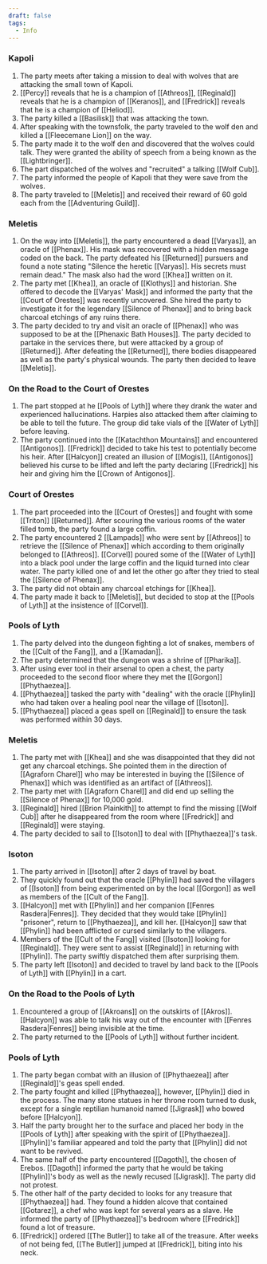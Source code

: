 ```yaml
---
draft: false
tags:
  - Info
---
```

### Kapoli

1. The party meets after taking a mission to deal with wolves that are attacking the small town of Kapoli.
2. [[Percy]] reveals that he is a champion of [[Athreos]], [[Reginald]] reveals that he is a champion of [[Keranos]], and [[Fredrick]] reveals that he is a champion of [[Heliod]]. 
3. The party killed a [[Basilisk]] that was attacking the town. 
4. After speaking with the townsfolk, the party traveled to the wolf den and killed a [[Fleecemane Lion]] on the way.
5. The party made it to the wolf den and discovered that the wolves could talk. They were granted the ability of speech from a being known as the [[Lightbringer]]. 
6. The part dispatched of the wolves and "recruited" a talking [[Wolf Cub]]. 
7. The party informed the people of Kapoli that they were save from the wolves.
8. The party traveled to [[Meletis]] and received their reward of 60 gold each from the [[Adventuring Guild]].

### Meletis

1. On the way into [[Meletis]], the party encountered a dead [[Varyas]], an oracle of [[Phenax]]. His mask was recovered with a hidden message coded on the back. The party defeated his [[Returned]] pursuers and found a note stating "Silence the heretic [[Varyas]]. His secrets must remain dead." The mask also had the word [[Khea]] written on it.
2. The party met [[Khea]], an oracle of [[Klothys]] and historian. She offered to decode the [[Varyas' Mask]] and informed the party that the [[Court of Orestes]] was recently uncovered. She hired the party to investigate it for the legendary [[Silence of Phenax]] and to bring back charcoal etchings of any ruins there.
3. The party decided to try and visit an oracle of [[Phenax]] who was supposed to be at the [[Phenaxic Bath Houses]]. The party decided to partake in the services there, but were attacked by a group of [[Returned]]. After defeating the [[Returned]], there bodies disappeared as well as the party's physical wounds. The party then decided to leave [[Meletis]]. 

### On the Road to the Court of Orestes

1. The part stopped at he [[Pools of Lyth]] where they drank the water and experienced hallucinations. Harpies also attacked them after claiming to be able to tell the future. The group did take vials of the [[Water of Lyth]] before leaving. 
3. The party continued into the [[Katachthon Mountains]] and encountered [[Antigonos]]. [[Fredrick]] decided to take his test to potentially become his heir. After [[Halcyon]] created an illusion of [[Mogis]], [[Antigonos]] believed his curse to be lifted and left the party declaring [[Fredrick]] his heir and giving him the [[Crown of Antigonos]]. 

### Court of Orestes

1. The part proceeded into the [[Court of Orestes]] and fought with some [[Triton]] [[Returned]]. After scouring the various rooms of the water filled tomb, the party found a large coffin.
2. The party encountered 2 [[Lampads]] who were sent by [[Athreos]] to retrieve the [[Silence of Phenax]] which according to them originally belonged to [[Athreos]]. [[Corvel]] poured some of the [[Water of Lyth]] into a black pool under the large coffin and the liquid turned into clear water. The party killed one of and let the other go after they tried to steal the [[Silence of Phenax]]. 
3. The party did not obtain any charcoal etchings for [[Khea]]. 
4. The party made it back to [[Meletis]], but decided to stop at the [[Pools of Lyth]] at the insistence of [[Corvel]]. 

### Pools of Lyth

1. The party delved into the dungeon fighting a lot of snakes, members of the [[Cult of the Fang]], and a [[Kamadan]]. 
2. The party determined that the dungeon was a shrine of [[Pharika]]. 
3. After using ever tool in their arsenal to open a chest, the party proceeded to the second floor where they met the [[Gorgon]] [[Phythaezea]]. 
4. [[Phythaezea]] tasked the party with "dealing" with the oracle [[Phylin]] who had taken over a healing pool near the village of [[Isoton]]. 
5. [[Phythaezea]] placed a geas spell on [[Reginald]] to ensure the task was performed within 30 days. 

### Meletis

1. The party met with [[Khea]] and she was disappointed that they did not get any charcoal etchings. She pointed them in the direction of [[Agraforn Charel]] who may be interested in buying the [[Silence of Phenax]] which was identified as an artifact of [[Athreos]].
2. The party met with [[Agraforn Charel]] and did end up selling the [[Silence of Phenax]] for 10,000 gold. 
3. [[Reginald]] hired [[Brion Plainkith]] to attempt to find the missing [[Wolf Cub]] after he disappeared from the room where [[Fredrick]] and [[Reginald]] were staying. 
4. The party decided to sail to [[Isoton]] to deal with [[Phythaezea]]'s task.

### Isoton

1. The party arrived in [[Isoton]] after 2 days of travel by boat. 
2. They quickly found out that the oracle [[Phylin]] had saved the villagers of [[Isoton]] from being experimented on by the local [[Gorgon]] as well as members of the [[Cult of the Fang]]. 
3. [[Halcyon]] met with [[Phylin]] and her companion [[Fenres Rasdera|Fenres]]. They decided that they would take [[Phylin]] "prisoner", return to [[Phythaezea]], and kill her. [[Halcyon]] saw that [[Phylin]] had been afflicted or cursed similarly to the villagers. 
4. Members of the [[Cult of the Fang]] visited [[Isoton]] looking for [[Reginald]]. They were sent to assist [[Reginald]] in returning with [[Phylin]]. The party swiftly dispatched them after surprising them. 
5. The party left [[Isoton]] and decided to travel by land back to the [[Pools of Lyth]] with [[Phylin]] in a cart.

### On the Road to the Pools of Lyth

1. Encountered a group of [[Akroans]] on the outskirts of [[Akros]]. [[Halcyon]] was able to talk his way out of the encounter with [[Fenres Rasdera|Fenres]] being invisible at the time. 
2. The party returned to the [[Pools of Lyth]] without further incident. 

### Pools of Lyth

1. The party began combat with an illusion of [[Phythaezea]] after [[Reginald]]'s geas spell ended.
2. The party fought and killed [[Phythaezea]], however, [[Phylin]] died in the process. The many stone statues in her throne room turned to dusk, except for a single reptilian humanoid named [[Jigrask]] who bowed before [[Halcyon]]. 
3. Half the party brought her to the surface and placed her body in the [[Pools of Lyth]] after speaking with the spirit of [[Phythaezea]]. [[Phylin]]'s familiar appeared and told the party that [[Phylin]] did not want to be revived. 
4. The same half of the party encountered [[Dagoth]], the chosen of Erebos. [[Dagoth]] informed the party that he would be taking [[Phylin]]'s body as well as the newly recused [[Jigrask]]. The party did not protest. 
5. The other half of the party decided to looks for any treasure that [[Phythaezea]] had. They found a hidden alcove that contained [[Gotarez]], a chef who was kept for several years as a slave. He informed the party of [[Phythaezea]]'s bedroom where [[Fredrick]] found a lot of treasure.
6. [[Fredrick]] ordered [[The Butler]] to take all of the treasure. After weeks of not being fed, [[The Butler]] jumped at [[Fredrick]], biting into his neck. 